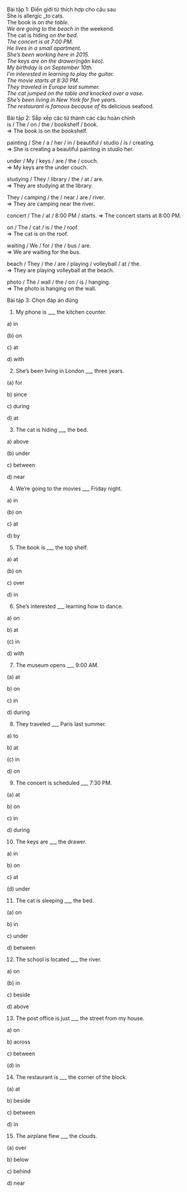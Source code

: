 Bài tập 1:  Điền giới từ thích hợp cho câu sau  
She is allergic __to_ cats.  
The book is __on_ the table.  
We are going to the beach _in__ the weekend.  
The cat is hiding __on_ the bed.  
The concert is __at_ 7:00 PM.  
He lives _in__ a small apartment.  
She’s been working here __in_ 2015.  
The keys are __on_ the drawer(ngăn kéo).  
My birthday is __on_ September 10th.  
I’m interested __in_ learning to play the guitar.  
The movie starts _at__ 8:30 PM.  
They traveled _in__ Europe last summer.  
The cat jumped _on__ the table and knocked over a vase.  
She’s been living in New York _for__ five years.  
The restaurant is famous _because of__ its delicious seafood.  

Bài tập 2: Sắp xếp các từ thành các câu hoàn chỉnh  
is / The / on / the / bookshelf / book.  
=> The book is on the bookshelf.

painting / She / a / her / in / beautiful / studio / is / creating.  
=> She is creating a beautiful painting in studio her.

under / My / keys / are / the / couch.  
=> My keys are the under couch. 

studying / They / library / the / at / are.  
=> They are studying at the library.

They / camping / the / near / are / river.  
=> They are camping near the river.

concert / The / at / 8:00 PM / starts. 
=> The concert starts at 8:00 PM.

on / The / cat / is / the / roof.  
=> The cat is on the roof.

waiting / We / for / the / bus / are.  
=> We are waiting for the bus.

beach / They / the / are / playing / volleyball / at / the.  
=> They are playing volleyball at the beach.

photo / The / wall / the / on / is / hanging.  
=> The photo is hanging on the wall.

Bài tập 3: Chọn đáp án đúng  
1. My phone is ___ the kitchen counter.  

a) in  

(b) on  

c) at  

d) with  

2. She’s been living in London ___ three years.  

(a) for  

b) since  

c) during  

d) at  

3. The cat is hiding ___ the bed.  

a) above  

(b) under  

c) between  

d) near  

4. We’re going to the movies ___ Friday night.  

a) in  

(b) on  

c) at  

d) by  

5. The book is ___ the top shelf.  

a) at  

(b) on  
 
c) over  

d) in  

6. She’s interested ___ learning how to dance.  

a) on  

b) at  

(c) in  

d) with  

7. The museum opens ___ 9:00 AM.  

(a) at  

b) on  

c) in  

d) during  

8. They traveled ___ Paris last summer.  

a) to  

b) at  

(c) in  

d) on  

9. The concert is scheduled ___ 7:30 PM.  

(a) at  

b) on  

c) in  

d) during  

10. The keys are ___ the drawer.  

a) in  
 
b) on  

c) at  

(d) under  

11. The cat is sleeping ___ the bed.  

(a) on  

b) in  

c) under  

d) between  

12. The school is located ___ the river.  

a) on  

(b) in  

c) beside  
 
d) above  

13. The post office is just ___ the street from my house.  

a) on  

b) across  

c) between  

(d) in  

14. The restaurant is ___ the corner of the block.  

(a) at  

b) beside  

c) between  

d) in  

15. The airplane flew ___ the clouds.  

(a) over  

b) below  

c) behind  

d) near  